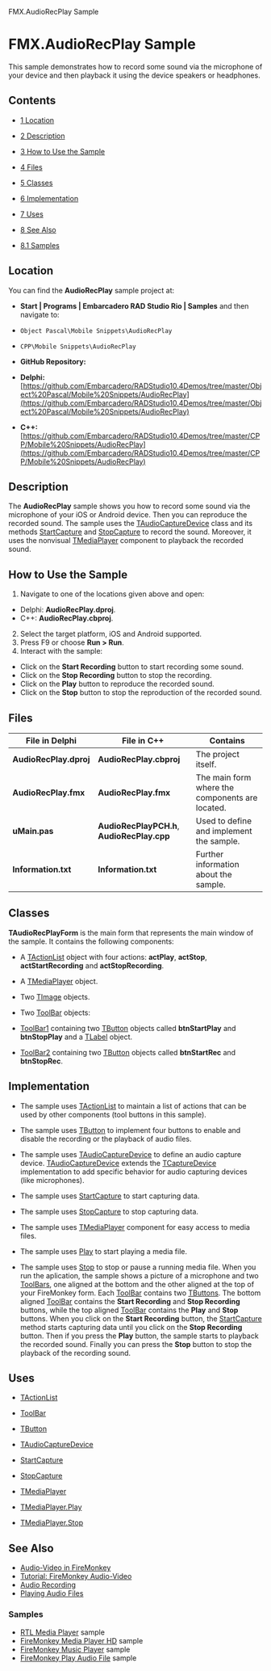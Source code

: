 FMX.AudioRecPlay Sample[]()
# FMX.AudioRecPlay Sample 


This sample demonstrates how to record some sound via the microphone of your device and then playback it using the device speakers or headphones.
## Contents



* [1 Location](#Location)
* [2 Description](#Description)
* [3 How to Use the Sample](#How_to_Use_the_Sample)
* [4 Files](#Files)
* [5 Classes](#Classes)
* [6 Implementation](#Implementation)
* [7 Uses](#Uses)
* [8 See Also](#See_Also)

* [8.1 Samples](#Samples)


## Location 

You can find the **AudioRecPlay** sample project at:
* **Start | Programs | Embarcadero RAD Studio Rio | Samples** and then navigate to:

* `Object Pascal\Mobile Snippets\AudioRecPlay`
* `CPP\Mobile Snippets\AudioRecPlay`

* **GitHub Repository:**

* **Delphi:**[https://github.com/Embarcadero/RADStudio10.4Demos/tree/master/Object%20Pascal/Mobile%20Snippets/AudioRecPlay](https://github.com/Embarcadero/RADStudio10.4Demos/tree/master/Object%20Pascal/Mobile%20Snippets/AudioRecPlay)
* **C++:**[https://github.com/Embarcadero/RADStudio10.4Demos/tree/master/CPP/Mobile%20Snippets/AudioRecPlay](https://github.com/Embarcadero/RADStudio10.4Demos/tree/master/CPP/Mobile%20Snippets/AudioRecPlay)

## Description 

The **AudioRecPlay** sample shows you how to record some sound via the microphone of your iOS or Android device. Then you can reproduce the recorded sound. The sample uses the [TAudioCaptureDevice](http://docwiki.embarcadero.com/Libraries/en/FMX.Media.TAudioCaptureDevice) class and its methods [StartCapture](http://docwiki.embarcadero.com/Libraries/en/FMX.Media.TCaptureDevice.StartCapture) and [StopCapture](http://docwiki.embarcadero.com/Libraries/en/FMX.Media.TCaptureDevice.StopCapture) to record the sound. Moreover, it uses the nonvisual [TMediaPlayer](http://docwiki.embarcadero.com/Libraries/en/FMX.Media.TMediaPlayer) component to playback the recorded sound. 
## How to Use the Sample 


1.  Navigate to one of the locations given above and open:

*  Delphi: **AudioRecPlay.dproj**.
*  C++: **AudioRecPlay.cbproj**.

2.  Select the target platform, iOS and Android supported.
3.  Press F9 or choose **Run > Run**.
4.  Interact with the sample:

*  Click on the **Start Recording** button to start recording some sound.
*  Click on the **Stop Recording** button to stop the recording.
*  Click on the **Play** button to reproduce the recorded sound.
*  Click on the **Stop** button to stop the reproduction of the recorded sound.

## Files 



|**File in Delphi**    |**File in C++**                            |**Contains**                                   |
|----------------------|-------------------------------------------|-----------------------------------------------|
|**AudioRecPlay.dproj**|**AudioRecPlay.cbproj**                    |The project itself.                            |
|**AudioRecPlay.fmx**  |**AudioRecPlay.fmx**                       |The main form where the components are located.|
|**uMain.pas**         |**AudioRecPlayPCH.h**, **AudioRecPlay.cpp**|Used to define and implement the sample.       |
|**Information.txt**   |**Information.txt**                        |Further information about the sample.          |


## Classes 

**TAudioRecPlayForm** is the main form that represents the main window of the sample. It contains the following components:
*  A [TActionList](http://docwiki.embarcadero.com/Libraries/en/FMX.ActnList.TActionList) object with four actions: **actPlay**, **actStop**, **actStartRecording** and **actStopRecording**.
*  A [TMediaPlayer](http://docwiki.embarcadero.com/Libraries/en/FMX.Media.TMediaPlayer) object.
*  Two [TImage](http://docwiki.embarcadero.com/Libraries/en/FMX.Objects.TImage) objects.
*  Two [ToolBar](http://docwiki.embarcadero.com/Libraries/en/FMX.StdCtrls.TToolBar) objects:

* [ToolBar1](http://docwiki.embarcadero.com/Libraries/en/FMX.StdCtrls.TToolBar) containing two [TButton](http://docwiki.embarcadero.com/Libraries/en/FMX.StdCtrls.TButton) objects called **btnStartPlay** and **btnStopPlay** and a [TLabel](http://docwiki.embarcadero.com/Libraries/en/FMX.StdCtrls.TLabel) object.
* [ToolBar2](http://docwiki.embarcadero.com/Libraries/en/FMX.StdCtrls.TToolBar) containing two [TButton](http://docwiki.embarcadero.com/Libraries/en/FMX.StdCtrls.TButton) objects called **btnStartRec** and **btnStopRec**.

## Implementation 


*  The sample uses [TActionList](http://docwiki.embarcadero.com/Libraries/en/FMX.ActnList.TActionList) to maintain a list of actions that can be used by other components (tool buttons in this sample).
*  The sample uses [TButton](http://docwiki.embarcadero.com/Libraries/en/FMX.StdCtrls.TButton) to implement four buttons to enable and disable the recording or the playback of audio files.
*  The sample uses [TAudioCaptureDevice](http://docwiki.embarcadero.com/Libraries/en/FMX.Media.TAudioCaptureDevice) to define an audio capture device. [TAudioCaptureDevice](http://docwiki.embarcadero.com/Libraries/en/FMX.Media.TAudioCaptureDevice) extends the [TCaptureDevice](http://docwiki.embarcadero.com/Libraries/en/FMX.Media.TCaptureDevice) implementation to add specific behavior for audio capturing devices (like microphones).

*  The sample uses [StartCapture](http://docwiki.embarcadero.com/Libraries/en/FMX.Media.TCaptureDevice.StartCapture) to start capturing data.
*  The sample uses [StopCapture](http://docwiki.embarcadero.com/Libraries/en/FMX.Media.TCaptureDevice.StopCapture) to stop capturing data.

*  The sample uses [TMediaPlayer](http://docwiki.embarcadero.com/Libraries/en/FMX.Media.TMediaPlayer) component for easy access to media files.

*  The sample uses [Play](http://docwiki.embarcadero.com/Libraries/en/FMX.Media.TMediaPlayer.Play) to start playing a media file.
*  The sample uses [Stop](http://docwiki.embarcadero.com/Libraries/en/FMX.Media.TMediaPlayer.Stop) to stop or pause a running media file.
When you run the aplication, the sample shows a picture of a microphone and two [ToolBars](http://docwiki.embarcadero.com/Libraries/en/FMX.StdCtrls.TToolBar), one aligned at the bottom and the other aligned at the top of your FireMonkey form. Each [ToolBar](http://docwiki.embarcadero.com/Libraries/en/FMX.StdCtrls.TToolBar) contains two [TButtons](http://docwiki.embarcadero.com/Libraries/en/FMX.StdCtrls.TButton). The bottom aligned [ToolBar](http://docwiki.embarcadero.com/Libraries/en/FMX.StdCtrls.TToolBar) contains the **Start Recording** and **Stop Recording** buttons, while the top aligned [ToolBar](http://docwiki.embarcadero.com/Libraries/en/FMX.StdCtrls.TToolBar) contains the **Play** and **Stop** buttons. When you click on the **Start Recording** button, the [StartCapture](http://docwiki.embarcadero.com/Libraries/en/FMX.Media.TCaptureDevice.StartCapture) method starts capturing data until you click on the **Stop Recording** button. Then if you press the **Play** button, the sample starts to playback the recorded sound. Finally you can press the **Stop** button to stop the playback of the recording sound.
## Uses 


* [TActionList](http://docwiki.embarcadero.com/Libraries/en/FMX.ActnList.TActionList)
* [ToolBar](http://docwiki.embarcadero.com/Libraries/en/FMX.StdCtrls.TToolBar)
* [TButton](http://docwiki.embarcadero.com/Libraries/en/FMX.StdCtrls.TButton)
* [TAudioCaptureDevice](http://docwiki.embarcadero.com/Libraries/en/FMX.Media.TAudioCaptureDevice)

* [StartCapture](http://docwiki.embarcadero.com/Libraries/en/FMX.Media.TCaptureDevice.StartCapture)
* [StopCapture](http://docwiki.embarcadero.com/Libraries/en/FMX.Media.TCaptureDevice.StopCapture)

* [TMediaPlayer](http://docwiki.embarcadero.com/Libraries/en/FMX.Media.TMediaPlayer)

* [TMediaPlayer.Play](http://docwiki.embarcadero.com/Libraries/en/FMX.Media.TMediaPlayer.Play)
* [TMediaPlayer.Stop](http://docwiki.embarcadero.com/Libraries/en/FMX.Media.TMediaPlayer.Stop)

## See Also 


* [Audio-Video in FireMonkey](http://docwiki.embarcadero.com/RADStudio/en/Audio-Video_in_FireMonkey)
* [Tutorial: FireMonkey Audio-Video](http://docwiki.embarcadero.com/RADStudio/en/Tutorial:_FireMonkey_Audio-Video)
* [Audio Recording](http://docwiki.embarcadero.com/RADStudio/en/Audio_Recording)
* [Playing Audio Files](http://docwiki.embarcadero.com/RADStudio/en/Playing_Audio_Files)

### Samples 


* [RTL Media Player](http://docwiki.embarcadero.com/CodeExamples/en/RTL.MediaPlayer_Sample) sample
* [FireMonkey Media Player HD](http://docwiki.embarcadero.com/CodeExamples/en/FMX.MediaPlayerHD_Sample) sample
* [FireMonkey Music Player](http://docwiki.embarcadero.com/CodeExamples/en/FMX.MusicPlayer_Sample) sample
* [FireMonkey Play Audio File](http://docwiki.embarcadero.com/CodeExamples/en/FMX.PlayAudioFile_Sample) sample






